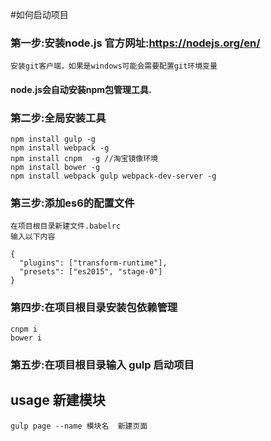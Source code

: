 #如何启动项目

### 第一步:安装node.js  官方网址:https://nodejs.org/en/  
    安装git客户端，如果是windows可能会需要配置git环境变量

#### node.js会自动安装npm包管理工具.

### 第二步:全局安装工具

    npm install gulp -g
    npm install webpack -g
    npm install cnpm  -g //淘宝镜像环境
    npm install bower -g
    npm install webpack gulp webpack-dev-server -g

### 第三步:添加es6的配置文件
    在项目根目录新建文件.babelrc
    输入以下内容

    {
      "plugins": ["transform-runtime"],
      "presets": ["es2015", "stage-0"]
    }

### 第四步:在项目根目录安装包依赖管理
    cnpm i
    bower i


### 第五步:在项目根目录输入 gulp 启动项目


## usage 新建模块

    gulp page --name 模块名  新建页面

